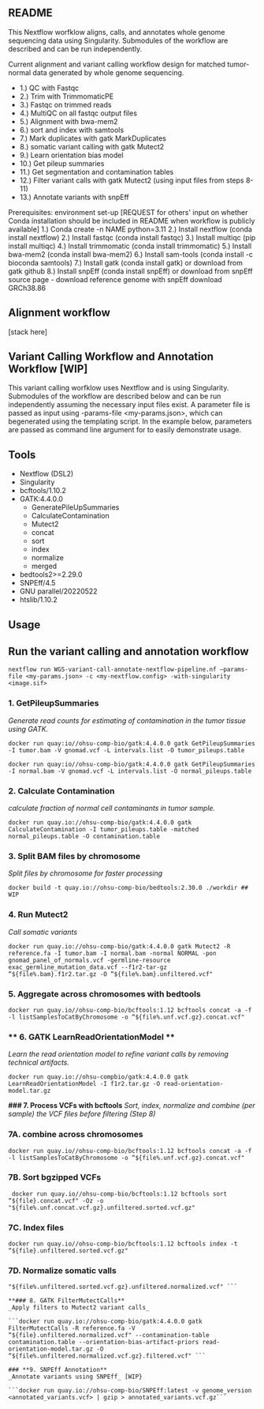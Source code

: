 ## README

This Nextflow worfklow aligns, calls, and annotates whole genome sequencing data using Singularity. Submodules of the workflow are described and can be run independently.

Current alignment and variant calling workflow design for matched tumor-normal data generated by whole genome sequencing. 
  - 1.) QC with Fastqc
  - 2.) Trim with TrimmomaticPE
  - 3.) Fastqc on trimmed reads
  - 4.) MultiQC on all fastqc output files
  - 5.) Alignment with bwa-mem2
  - 6.) sort and index with samtools 
  - 7.) Mark duplicates with gatk MarkDuplicates
  - 8.) somatic variant calling with gatk Mutect2
  - 9.) Learn orientation bias model
  - 10.) Get pileup summaries
  - 11.) Get segmentation and contamination tables
  - 12.) Filter variant calls with gatk Mutect2 (using input files from steps 8-11)
  - 13.) Annotate variants with snpEff

Prerequisites: environment set-up [REQUEST for others' input on whether Conda installation should be included in README when workflow is publicly 
available]
  1.) Conda create -n NAME python=3.11
  2.) Install nextflow (conda install nextflow)
  2.) Install fastqc (conda install fastqc)
  3.) Install multiqc (pip install multiqc)
  4.) Install trimmomatic (conda install trimmomatic) 
  5.) Install bwa-mem2 (conda install bwa-mem2) 
  6.) Install sam-tools (conda install -c bioconda samtools)
  7.) Install gatk (conda install gatk) or download from gatk github
  8.) Install snpEff (conda install snpEff) or download from snpEff source page 
      - download reference genome with snpEff download GRCh38.86 
## Alignment workflow
[stack here]
## Variant Calling Workflow and Annotation Workflow [WIP] 
This variant calling worfklow uses Nextflow and is using Singularity. Submodules of the workflow are described below and can be run
independently assuming the necessary input files exist. A parameter file is passed as input using -params-file <my-params.json>, which can begenerated using the templating script. In the example below, parameters are passed as command line argument for to easily demonstrate usage.

## Tools
- Nextflow (DSL2)
- Singularity 
- bcftools/1.10.2
- GATK:4.4.0.0
  - GeneratePileUpSummaries
  - CalculateContamination 
  - Mutect2
  - concat
  - sort
  - index
  - normalize
  - merged
- bedtools2>=2.29.0
- SNPEff/4.5
- GNU parallel/20220522
- htslib/1.10.2

## Usage
## Run the variant calling and annotation workflow
```nextflow run WGS-variant-call-annotate-nextflow-pipeline.nf —params-file <my-params.json> -c <my-nextflow.config> -with-singularity <image.sif>```

### 1. GetPileupSummaries
*Generate read counts for estimating of contamination in the tumor tissue using GATK.*

```docker run quay:io//ohsu-comp-bio/gatk:4.4.0.0 gatk GetPileupSummaries -I tumor.bam -V gnomad.vcf -L intervals.list -O tumor_pileups.table```

```docker run quay:io//ohsu-comp-bio/gatk:4.4.0.0 gatk GetPileupSummaries -I normal.bam -V gnomad.vcf -L intervals.list -O normal_pileups.table```

### 2. Calculate Contamination
*calculate fraction of normal cell contaminants in tumor sample.*

```docker run quay.io://ohsu-comp-bio/gatk:4.4.0.0 gatk CalculateContamination -I tumor_pileups.table -matched normal_pileups.table -O contamination.table```

### 3. Split BAM files by chromosome 
_Split files by chromosome for faster processing_

```docker build -t quay.io://ohsu-comp-bio/bedtools:2.30.0 ./workdir ## WIP ```

### 4. Run Mutect2
*Call somatic variants*

```docker run quay.io://ohsu-comp-bio/gatk:4.4.0.0 gatk Mutect2 -R reference.fa -I tumor.bam -I normal.bam -normal NORMAL -pon gnomad_panel_of_normals.vcf -germline-resource exac_germline_mutation_data.vcf --f1r2-tar-gz “${file%.bam}.f1r2.tar.gz -O “${file%.bam}.unfiltered.vcf"```

### 5. Aggregate across chromosomes with bedtools 

```docker run quay.io//ohsu-comp-bio/bcftools:1.12 bcftools concat -a -f -l listSamplesToCatByChromosome -o “${file%.unf.vcf.gz}.concat.vcf" ```


### ** 6. GATK LearnReadOrientationModel **
_Learn the read orientation model to refine variant calls by removing technical artifacts._ 

```docker run quay.io://ohsu-compbio/gatk:4.4.0.0 gatk LearnReadOrientationModel -I f1r2.tar.gz -O read-orientation-model.tar.gz```

**### 7. Process VCFs with bcftools**
_Sort, index, normalize and combine (per sample) the VCF files before filtering (Step 8)_

###   7A. combine across chromosomes
```docker run quay.io//ohsu-comp-bio/bcftools:1.12 bcftools concat -a -f -l listSamplesToCatByChromosome -o “${file%.unf.vcf.gz}.concat.vcf" ```

###   7B. Sort bgzipped VCFs

``` docker run quay.io//ohsu-comp-bio/bcftools:1.12 bcftools sort “${file}.concat.vcf" -Oz -o  "${file%.unf.concat.vcf.gz}.unfiltered.sorted.vcf.gz"```

###   7C. Index files

``` docker run quay.io//ohsu-comp-bio/bcftools:1.12 bcftools index -t “${file}.unfiltered.sorted.vcf.gz" ```

### 7D. Normalize somatic valls

```docker run quay.io//ohsu-comp-bio/bcftools:1.12 normalize -i "${file}.unfiltered.sorted.vcf.gz" -o
"${file%.unfiltered.sorted.vcf.gz}.unfiltered.normalized.vcf" ``` 

**### 8. GATK FilterMutectCalls**
_Apply filters to Mutect2 variant calls_ 

```docker run quay.io://ohsu-comp-bio/gatk:4.4.0.0 gatk FilterMutectCalls -R reference.fa -V  “${file}.unfiltered.normalized.vcf" --contamination-table contamination.table --orientation-bias-artifact-priors read-orientation-model.tar.gz -O “${file%.unfiltered.normalized.vcf.gz}.filtered.vcf" ```

### **9. SNPEff Annotation**
_Annotate variants using SNPEff_ [WIP}

```docker run quay.io://ohsu-comp-bio/SNPEff:latest -v genome_version <annotated_variants.vcf> | gzip > annotated_variants.vcf.gz```



